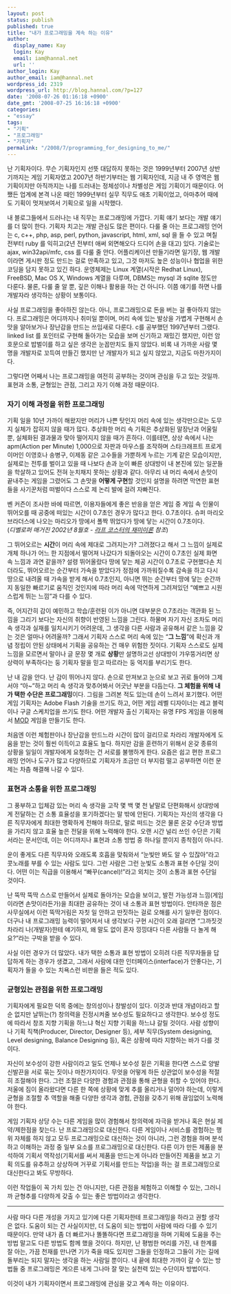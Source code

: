```yaml
---
layout: post
status: publish
published: true
title: "내가 프로그래밍을 계속 하는 이유"
author:
  display_name: Kay
  login: Kay
  email: iam@hannal.net
  url: ''
author_login: Kay
author_email: iam@hannal.net
wordpress_id: 2319
wordpress_url: http://blog.hannal.com/?p=127
date: '2008-07-26 01:16:18 +0900'
date_gmt: '2008-07-25 16:16:18 +0900'
categories:
- "essay"
tags:
- "기획"
- "프로그래밍"
- "기획자"
permalink: "/2008/7/programming_for_designing_to_me/"
---
```

<p>난 기획자이다. 무슨 기획자인지 선뜻 대답하지 못하는 것은 1999년부터 2007년 상반기까지는 게임 기획자였고 2007년 하반기부터는 웹 기획자인데, 지금 내 주 영역은 웹 기획이지만 아직까지는 나를 드러내는 정체성이나 차별성은 게임 기획이기 때문이다. 어쨌든 업계에 본격 나온 때인 1999년부터 실무 직무도 애초 기획이었고, 아마추어 때에도 기획이 멋져보여서 기획으로 일을 시작했다.</p>
<p>내 블로그들에서 드러나는 내 직무는 프로그래밍에 가깝다. 기획 얘기 보다는 개발 얘기를 더 많이 한다. 기획자 치고는 개발 관심도 많은 편이다. 다룰 줄 아는 프로그래밍 언어는 c, c++, php, asp, perl, python, javascript, html, xml, sql 을 들 수 있고 며칠 전부터 ruby 를 익히고(2년 전부터 애써 외면해오다 드디어 손을 대고) 있다. 기술로는 ajax, win32api/mfc, css 를 다룰 줄 안다. 어플리케이션 만들기라면 일기장, 웹 개발이라면 게시판 정도 만드는 걸로 만족하고 있고, 그것 마저도 높은 성능이나 협업을 위한 코딩을 담지 못하고 있긴 하다. 운영체제는 Linux 계열(시작은 Redhat Linux), FreeBSD, Mac OS X, Windows 계열을 다루며, DBMS는 mysql 과 sqlite 정도만 다룬다. 물론, 다룰 줄 알 뿐, 깊은 이해나 활용을 하는 건 아니다. 이쯤 얘기를 하면 나를 개발자라 생각하는 상황이 보통이다.</p>
<p>사실 프로그래밍을 좋아하진 않는다. 아니, 프로그래밍으로 돈을 버는 걸 좋아하지 않는다. 프로그래밍은 어디까지나 취미일 뿐이며, 머리 속에 있는 발상을 가볍게 구현해서 손맛을 알아보거나 장난감을 만드는 쓰임새로 다룬다. c를 공부했던 1997년부터 그랬다. linked list 를 포인터로 구현해 돌아가는 모습을 보며 신기하고 재밌긴 했지만, 이런 암호문으로 밥벌이를 하고 싶은 생각은 눈꼽만치도 들지 않았다. 비록 내 가까운 사람 몇 명을 개발자로 꼬득여 만들긴 했지만 난 개발자가 되고 싶지 않았고, 지금도 마찬가지이다.</p>
<p>그렇다면 어째서 나는 프로그래밍을 여전히 공부하는 것이며 관심을 두고 있는 것일까. 표현과 소통, 균형있는 관점, 그리고 자기 이해 과정 때문이다.</p>
<h3>자기 이해 과정을 위한 프로그래밍</h3>
<p>기획 일을 10년 가까이 해왔지만 머리가 나쁜 탓인지 머리 속에 있는 생각만으로는 도무지 실체가 잡히지 않을 때가 많다. 추상화한 머리 속 기획은 추상화된 말장난과 어울릴 뿐, 실체화된 결과물과 맞아 떨어지지 않을 때가 흔하다. 이를테면, 상상 속에서 나는 apm(Action per Minute) 1,000으로 자판과 마우스를 조작하며 스타크래프트 프로게이머인 이영호나 송병구, 이제동 같은 고수들을 가뿐하게 누르는 기계 같은 모습이지만, 실제로는 전투를 벌이고 있을 때 나보다 손과 눈이 빠른 상대방이 내 본진에 있는 일꾼들을 학살하고 있어도 전혀 눈치채지 못하는 상황과 같다. 아무리 내 머리 속에서 손맛이 끝내주는 게임을 그렸어도 그 손맛을 <strong>어떻게 구현</strong>할 것인지 설명을 하려면 막연한 표현들을 사기꾼처럼 떠벌이다 스스로 제 논리 발에 걸려 자빠진다.</p>
<p>벤 커즌이 조사한 바에 따르면, 이용자들에게 좋은 반응을 얻은 게임 중 게임 속 인물이 뛰어오를 때 공중에 떠있는 시간이 0.7초인 경우가 많다고 한다. 0.7초이다. 슈퍼 마리오 브라더스에 나오는 마리오가 땅에서 폴짝 뛰었다가 땅에 닿는 시간이 0.7초이다.<br />
(<cite>디벨로퍼 매거진 2002년 8월호 - <a href="http://www.aladdin.co.kr/shop/wproduct.aspx?ISBN=8995527617&amp;ttbkey=ttbloathing2023003&amp;COPYPaper=1" class="aladdin_title">라프 코스터의 재미이론</a> 참조</cite>)</p>
<p>그 뛰어오르는 <strong>시간</strong>이 머리 속에 제대로 그려지는가? 그려졌다고 해서 그 느낌이 실제로 개체 하나가 어느 한 지점에서 떨어져 나갔다가 되돌아오는 시간이 0.7초인 실제 화면 속 느낌과 과연 같을까? 설령 뛰어올랐다 땅에 닿는 체공 시간이 0.7초로 구현했다손 치더라도, 뛰어오르는 순간부터 가속을 받았다가 정점에 가까워질수록 감속을 하고 다시 땅으로 내려올 때 가속을 받게 해서 0.7초인지, 아니면 뛰는 순간부터 땅에 닿는 순간까지 동일한 빠르기로 움직인 것인지에 따라 머리 속에 막연하게 그려져있던 “예쁘고 시원스럽게 뛰는 느낌”과 다를 수 있다.</p>
<p>즉, 어지간히 감이 예민하고 학습/훈련된 이가 아니면 대부분은 0.7초라는 객관화 된 느낌을 그리기 보다는 자신의 취향이 반영된 느낌을 그린다. 하물며 자기 자신 조차도 머리 속 생각과 실재를 일치시키기 어려운데, 그 생각을 다른 사람과 공유해서 같은 느낌을 갖는 것은 얼마나 어려울까? 그래서 기획자 스스로 머리 속에 있는 “<strong>그 느낌</strong>”에 확신과 개념 정립이 안된 상태에서 기획을 공유하는 건 매우 위험한 짓이다. 기획자 스스로도 실제 느낌을 모르면서 말이나 글 문장 몇 개로 <strong>상황</strong>만 설명하고선 상대방이 갸우뚱거리면 상상력이 부족하다는 둥 기획자 말을 믿고 따르라는 둥 억지를 부리기도 한다.</p>
<p>난 내 감을 안다. 난 감이 뛰어나지 않다. 손으로 만져보고 눈으로 보고 귀로 들어야 그제서야 “아~”하고 머리 속 생각과 맞추어봐서 어긋난 부분을 다듬는다. <strong>그 체험을 위해 내가 택한 수단은 프로그래밍</strong>이다. 그림을 그려본 적도 있는데 손이 느려서 포기했다. 어떤 게임 기획자는 Adobe Flash 기술을 쓰기도 하고, 어떤 게임 레벨 디자이너는 레고 블럭이나 구글 스케치업을 쓰기도 한다. 어떤 개발자 출신 기획자는 유명 FPS 게임을 이용해서 <a href="http://ko.wikipedia.org/wiki/MOD">MOD</a> 게임을 만들기도 한다.</p>
<p>처음엔 이런 체험판이나 장난감을 만드느라 시간이 많이 걸리므로 차라리 개발자에게 도움을 받는 것이 훨씬 이득이고 효율도 높다. 하지만 감을 훈련하기 위해서 온갖 종류의 상황을 일일이 개발자에게 요청하는 건 서로를 불행하게 한다. 요즘은 쉽고 편한 프로그래밍 언어나 도구가 많고 다양하므로 기획자가 조금만 더 부지럼 떨고 공부하면 이런 문제는 차츰 해결해 나갈 수 있다.</p>
<h3>표현과 소통을 위한 프로그래밍</h3>
<p>그 풍부하고 입체감 있는 머리 속 생각을 고작 몇 백 몇 천 낱말로 단편화해서 상대방에게 전달하는 건 소통 효율성을 포기하겠다는 말 밖에 안된다. 기획자는 자신의 생각을 다른 직무자에게 최대한 명확하게 전해야 하므로, 말로 떠드는 것은 물론 온갖 수단과 방법을 가리지 않고 효율 높은 전달을 위해 노력해야 한다. 오랜 시간 널리 쓰인 수단은 기획서라는 문서인데, 이는 어디까지나 표현과 소통 방법 중 하나일 뿐이지 종착점이 아니다.</p>
<p>운이 좋게도 다른 직무자와 오래도록 호흡을 맞춰와서 “눈빛만 봐도 알 수 있잖아”라고 콧노래를 부를 수 있는 사람도 있다. 그런 사람은 그런 눈빛도 소통과 표현 수단일 것이다. 어떤 이는 직급을 이용해서 “빠꾸(cancel)!”라고 외치는 것이 소통과 표현 수단일 것이다.</p>
<p>난 뚝딱 뚝딱 스스로 만들어서 실제로 돌아가는 모습을 보이고, 발전 가능성과 느낌(게임이라면 손맛이라든가)을 최대한 공유하는 것이 내 소통과 표현 방법이다. 안타까운 점은 사무실에서 이런 뚝딱거림은 자칫 일 안하고 딴짓하는 걸로 오해를 사기 일쑤란 점이다. 더구나 내 프로그래밍 능력이 떨어져서 내 생각보다 구현 시간이 오래 걸리면 “그까짓것 차라리 나(개발자)한테 얘기하지, 왜 말도 없이 혼자 낑낑대다 다른 사람들 다 놀게 해요?”라는 구박을 받을 수 있다.</p>
<p>사실 이런 경우가 더 많았다. 내가 택한 소통과 표현 방법이 오히려 다른 직무자들을 답답하게 하는 경우가 생겼고, 그래서 사람에 대한 인터페이스(interface)가 안좋다는, 기획자가 들을 수 있는 치욕스런 비판을 들은 적도 있다.</p>
<h3>균형있는 관점을 위한 프로그래밍</h3>
<p>기획자에게 필요한 덕목 중에는 창의성이나 창발성이 있다. 이것과 반대 개념이라고 할 순 없지만 날뛰는(?) 창의력을 진정시켜줄 보수성도 필요하다고 생각한다. 보수성 정도에 따라서 창조 지향 기획을 하느냐 혁신 지향 기획을 하느냐 갈릴 것이다. 사람 성향이나 기획 직책(Producer, Director, Designer 등), 세부 직무(System designing, Level designing, Balance Designing 등), 혹은 상황에 따라 지향하는 바가 다를 것이다.</p>
<p>자신이 보수성이 강한 사람이라고 일도 언제나 보수성 짙은 기획을 한다면 스스로 양발 신발끈을 서로 묶는 짓이나 마찬가지이다. 무엇을 어떻게 하든 상관없이 보수성을 적절히 조절해야 한다. 그런 조절은 다양한 경험과 관점을 통해 균형을 취할 수 있어야 한다. 저울에 짐이 올라왔다면 다른 한 쪽에 상황에 맞게 추를 올리거나 덜어야 하는데, 이렇게 균형을 조절할 추 역할을 해줄 다양한 생각과 경험, 관점을 갖추기 위해 끊임없이 노력해야 한다.</p>
<p>게임 기획자 상당 수는 다른 게임을 많이 경험해서 창의력에 자극을 받거나 혹은 현실 제약/제한점을 찾는다. 난 프로그래밍으로 대신한다. 다른 게임이나 서비스를 경험하는 행위 자체를 하지 않고 모두 프로그래밍으로 대신하는 것이 아니라, 그런 경험을 하며 분석하고 이해하는 과정 중 일부 요소를 프로그래밍으로 대신한다. 다른 이가 만든 제품을 분석하여 기획서 역작성(기획서를 써서 제품을 만드는게 아니라 만들어진 제품을 보고 기획 의도를 유추하고 상상하며 거꾸로 기획서를 만드는 작업)을 하는 걸 프로그래밍으로 대신한다고 봐도 무방하다.</p>
<p>이런 작업들이 꼭 가치 있는 건 아니지만, 다른 관점을 체험하고 이해할 수 있는, 그러니까 균형추를 다양하게 갖출 수 있는 좋은 방법이라고 생각한다.</p>
<hr />
<p>사람 마다 다른 개성을 가지고 있기에 다른 기획자한테 프로그래밍을 하라고 권할 생각은 없다. 도움이 되는 건 사실이지만, 더 도움이 되는 방법이 사람에 따라 다를 수 있기 때문이다. 만약 내가 좀 더 빠르거나 똘똘하다면 프로그래밍을 하며 기획에 도움을 주는 방법 말고도 다른 방법도 함께 했을 것이다. 하지만, 난 평범한 머리를 가진, 내 한계를 잘 아는, 가끔 천재를 만나면 기가 죽을 때도 있지만 그들을 인정하고 그들이 가는 길에 돌부리는 되지 말자는 생각을 하는 사람일 뿐이다. 내 끝에 최대한 가까이 갈 수 있는 방법들 중 프로그래밍은 게으른 내게 그나마 잘 맞는 실천력 있는 수단이자 방법이다.</p>
<p>이것이 내가 기획자이면서 프로그래밍에 관심을 갖고 계속 하는 이유이다.</p>
